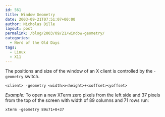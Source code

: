 ```yaml
---
id: 561
title: Window Geometry
date: 2003-09-21T07:51:07+00:00
author: Nicholas Dille
layout: post
permalink: /blog/2003/09/21/window-geometry/
categories:
  - Nerd of the Old Days
tags:
  - Linux
  - X11
---
```

The positions and size of the window of an X client is controlled by the `-geometry` switch.<!--more-->

`<client> -geometry <width>x<height>+<xoffset><yoffset>`

_Example:_ To open a new XTerm zero pixels from the left side and 37 pixels from the top of the screen with width of 89 columns and 71 rows run:

`xterm -geometry 89x71+0+37`